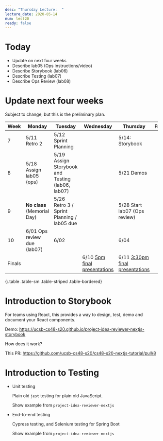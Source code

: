 ```yaml
---
desc: "Thursday Lecture:  "
lecture_date: 2020-05-14
num: lect20
ready: false
---
```


# Today

* Update on next four weeks
* Describe lab05 (Ops instructions/video)
* Describe Storybook (lab06)
* Describe Testing (lab07)
* Describe Ops Review (lab08)

# Update next four weeks

Subject to change, but this is the preliminary plan.

| Week | Monday        | Tuesday              | Wednesday |  Thursday      | Friday |
|------|---------------|----------------------|-----------|----------------|--------|
|  7   | 5/11 Retro 2 | 5/12 Sprint Planning |       | 5/14:  Storybook      | |
|  8   | 5/18 Assign lab05 (ops) | 5/19  Assign Storybook and Testing (lab06, lab07)  |       | 5/21  Demos   | |
|  9   | **No class** (Memorial Day) | 5/26  Retro 3 / Sprint Planning / lab05 due |  | 5/28  Start lab07 (Ops review)   | |
|  10   | 6/01  Ops review due (lab07)  | 6/02           |        | 6/04 | |
| Finals |  |  | 6/10 [5pm final presentations](https://ucsb-cs48.github.io/s20/exam/5pm_section/) | 6/11 [3:30pm final presentations](https://ucsb-cs48.github.io/s20/exam/330pm_section/) | |
{:.table .table-sm .table-striped .table-bordered}

# Introduction to Storybook

For teams using React, this provides a way to design, test, demo and document your React components.

Demo: <https://ucsb-cs48-s20.github.io/project-idea-reviewer-nextjs-storybook>

How does it work?

This PR: <https://github.com/ucsb-cs48-s20/cs48-s20-nextjs-tutorial/pull/8>


# Introduction to Testing

* Unit testing  
  
  Plain old `jest` testing for plain old JavaScript.
  
  Show example from `project-idea-reviewer-nextjs`
  
* End-to-end testing

  Cypress testing, and Selenium testing for Spring Boot
  
  Show example from `project-idea-reviewer-nextjs`


